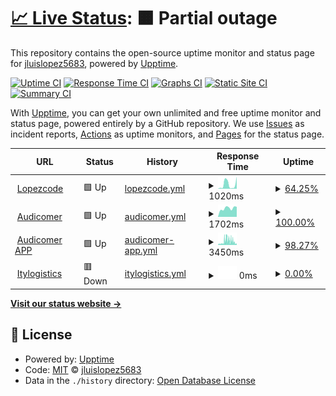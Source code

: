 # [📈 Live Status](https://jluislopez5683.github.io/status): <!--live status--> **🟧 Partial outage**

This repository contains the open-source uptime monitor and status page for [jluislopez5683](https://jluislopez5683.github.io/status), powered by [Upptime](https://github.com/upptime/upptime).

[![Uptime CI](https://github.com/jluislopez5683/status/workflows/Uptime%20CI/badge.svg)](https://github.com/jluislopez5683/status/actions?query=workflow%3A%22Uptime+CI%22)
[![Response Time CI](https://github.com/jluislopez5683/status/workflows/Response%20Time%20CI/badge.svg)](https://github.com/jluislopez5683/status/actions?query=workflow%3A%22Response+Time+CI%22)
[![Graphs CI](https://github.com/jluislopez5683/status/workflows/Graphs%20CI/badge.svg)](https://github.com/jluislopez5683/status/actions?query=workflow%3A%22Graphs+CI%22)
[![Static Site CI](https://github.com/jluislopez5683/status/workflows/Static%20Site%20CI/badge.svg)](https://github.com/jluislopez5683/status/actions?query=workflow%3A%22Static+Site+CI%22)
[![Summary CI](https://github.com/jluislopez5683/status/workflows/Summary%20CI/badge.svg)](https://github.com/jluislopez5683/status/actions?query=workflow%3A%22Summary+CI%22)

With [Upptime](https://upptime.js.org), you can get your own unlimited and free uptime monitor and status page, powered entirely by a GitHub repository. We use [Issues](https://github.com/jluislopez5683/status/issues) as incident reports, [Actions](https://github.com/jluislopez5683/status/actions) as uptime monitors, and [Pages](https://jluislopez5683.github.io/status) for the status page.

<!--start: status pages-->
<!-- This summary is generated by Upptime (https://github.com/upptime/upptime) -->
<!-- Do not edit this manually, your changes will be overwritten -->
<!-- prettier-ignore -->
| URL | Status | History | Response Time | Uptime |
| --- | ------ | ------- | ------------- | ------ |
| <img alt="" src="https://icons.duckduckgo.com/ip3/lopezcode.com.ico" height="13"> [Lopezcode](https://lopezcode.com) | 🟩 Up | [lopezcode.yml](https://github.com/jluislopez5683/status/commits/HEAD/history/lopezcode.yml) | <details><summary><img alt="Response time graph" src="./graphs/lopezcode/response-time-week.png" height="20"> 1020ms</summary><br><a href="https://jluislopez5683.github.io/status/history/lopezcode"><img alt="Response time 377" src="https://img.shields.io/endpoint?url=https%3A%2F%2Fraw.githubusercontent.com%2Fjluislopez5683%2Fstatus%2FHEAD%2Fapi%2Flopezcode%2Fresponse-time.json"></a><br><a href="https://jluislopez5683.github.io/status/history/lopezcode"><img alt="24-hour response time 2828" src="https://img.shields.io/endpoint?url=https%3A%2F%2Fraw.githubusercontent.com%2Fjluislopez5683%2Fstatus%2FHEAD%2Fapi%2Flopezcode%2Fresponse-time-day.json"></a><br><a href="https://jluislopez5683.github.io/status/history/lopezcode"><img alt="7-day response time 1020" src="https://img.shields.io/endpoint?url=https%3A%2F%2Fraw.githubusercontent.com%2Fjluislopez5683%2Fstatus%2FHEAD%2Fapi%2Flopezcode%2Fresponse-time-week.json"></a><br><a href="https://jluislopez5683.github.io/status/history/lopezcode"><img alt="30-day response time 836" src="https://img.shields.io/endpoint?url=https%3A%2F%2Fraw.githubusercontent.com%2Fjluislopez5683%2Fstatus%2FHEAD%2Fapi%2Flopezcode%2Fresponse-time-month.json"></a><br><a href="https://jluislopez5683.github.io/status/history/lopezcode"><img alt="1-year response time 420" src="https://img.shields.io/endpoint?url=https%3A%2F%2Fraw.githubusercontent.com%2Fjluislopez5683%2Fstatus%2FHEAD%2Fapi%2Flopezcode%2Fresponse-time-year.json"></a></details> | <details><summary><a href="https://jluislopez5683.github.io/status/history/lopezcode">64.25%</a></summary><a href="https://jluislopez5683.github.io/status/history/lopezcode"><img alt="All-time uptime 88.50%" src="https://img.shields.io/endpoint?url=https%3A%2F%2Fraw.githubusercontent.com%2Fjluislopez5683%2Fstatus%2FHEAD%2Fapi%2Flopezcode%2Fuptime.json"></a><br><a href="https://jluislopez5683.github.io/status/history/lopezcode"><img alt="24-hour uptime 100.00%" src="https://img.shields.io/endpoint?url=https%3A%2F%2Fraw.githubusercontent.com%2Fjluislopez5683%2Fstatus%2FHEAD%2Fapi%2Flopezcode%2Fuptime-day.json"></a><br><a href="https://jluislopez5683.github.io/status/history/lopezcode"><img alt="7-day uptime 64.25%" src="https://img.shields.io/endpoint?url=https%3A%2F%2Fraw.githubusercontent.com%2Fjluislopez5683%2Fstatus%2FHEAD%2Fapi%2Flopezcode%2Fuptime-week.json"></a><br><a href="https://jluislopez5683.github.io/status/history/lopezcode"><img alt="30-day uptime 70.44%" src="https://img.shields.io/endpoint?url=https%3A%2F%2Fraw.githubusercontent.com%2Fjluislopez5683%2Fstatus%2FHEAD%2Fapi%2Flopezcode%2Fuptime-month.json"></a><br><a href="https://jluislopez5683.github.io/status/history/lopezcode"><img alt="1-year uptime 75.51%" src="https://img.shields.io/endpoint?url=https%3A%2F%2Fraw.githubusercontent.com%2Fjluislopez5683%2Fstatus%2FHEAD%2Fapi%2Flopezcode%2Fuptime-year.json"></a></details>
| <img alt="" src="https://icons.duckduckgo.com/ip3/audicomer.com.ec.ico" height="13"> [Audicomer](https://audicomer.com.ec) | 🟩 Up | [audicomer.yml](https://github.com/jluislopez5683/status/commits/HEAD/history/audicomer.yml) | <details><summary><img alt="Response time graph" src="./graphs/audicomer/response-time-week.png" height="20"> 1702ms</summary><br><a href="https://jluislopez5683.github.io/status/history/audicomer"><img alt="Response time 2204" src="https://img.shields.io/endpoint?url=https%3A%2F%2Fraw.githubusercontent.com%2Fjluislopez5683%2Fstatus%2FHEAD%2Fapi%2Faudicomer%2Fresponse-time.json"></a><br><a href="https://jluislopez5683.github.io/status/history/audicomer"><img alt="24-hour response time 1988" src="https://img.shields.io/endpoint?url=https%3A%2F%2Fraw.githubusercontent.com%2Fjluislopez5683%2Fstatus%2FHEAD%2Fapi%2Faudicomer%2Fresponse-time-day.json"></a><br><a href="https://jluislopez5683.github.io/status/history/audicomer"><img alt="7-day response time 1702" src="https://img.shields.io/endpoint?url=https%3A%2F%2Fraw.githubusercontent.com%2Fjluislopez5683%2Fstatus%2FHEAD%2Fapi%2Faudicomer%2Fresponse-time-week.json"></a><br><a href="https://jluislopez5683.github.io/status/history/audicomer"><img alt="30-day response time 1631" src="https://img.shields.io/endpoint?url=https%3A%2F%2Fraw.githubusercontent.com%2Fjluislopez5683%2Fstatus%2FHEAD%2Fapi%2Faudicomer%2Fresponse-time-month.json"></a><br><a href="https://jluislopez5683.github.io/status/history/audicomer"><img alt="1-year response time 1569" src="https://img.shields.io/endpoint?url=https%3A%2F%2Fraw.githubusercontent.com%2Fjluislopez5683%2Fstatus%2FHEAD%2Fapi%2Faudicomer%2Fresponse-time-year.json"></a></details> | <details><summary><a href="https://jluislopez5683.github.io/status/history/audicomer">100.00%</a></summary><a href="https://jluislopez5683.github.io/status/history/audicomer"><img alt="All-time uptime 99.92%" src="https://img.shields.io/endpoint?url=https%3A%2F%2Fraw.githubusercontent.com%2Fjluislopez5683%2Fstatus%2FHEAD%2Fapi%2Faudicomer%2Fuptime.json"></a><br><a href="https://jluislopez5683.github.io/status/history/audicomer"><img alt="24-hour uptime 100.00%" src="https://img.shields.io/endpoint?url=https%3A%2F%2Fraw.githubusercontent.com%2Fjluislopez5683%2Fstatus%2FHEAD%2Fapi%2Faudicomer%2Fuptime-day.json"></a><br><a href="https://jluislopez5683.github.io/status/history/audicomer"><img alt="7-day uptime 100.00%" src="https://img.shields.io/endpoint?url=https%3A%2F%2Fraw.githubusercontent.com%2Fjluislopez5683%2Fstatus%2FHEAD%2Fapi%2Faudicomer%2Fuptime-week.json"></a><br><a href="https://jluislopez5683.github.io/status/history/audicomer"><img alt="30-day uptime 100.00%" src="https://img.shields.io/endpoint?url=https%3A%2F%2Fraw.githubusercontent.com%2Fjluislopez5683%2Fstatus%2FHEAD%2Fapi%2Faudicomer%2Fuptime-month.json"></a><br><a href="https://jluislopez5683.github.io/status/history/audicomer"><img alt="1-year uptime 99.91%" src="https://img.shields.io/endpoint?url=https%3A%2F%2Fraw.githubusercontent.com%2Fjluislopez5683%2Fstatus%2FHEAD%2Fapi%2Faudicomer%2Fuptime-year.json"></a></details>
| <img alt="" src="https://icons.duckduckgo.com/ip3/audi-tracking.com.ico" height="13"> [Audicomer APP](https://audi-tracking.com) | 🟩 Up | [audicomer-app.yml](https://github.com/jluislopez5683/status/commits/HEAD/history/audicomer-app.yml) | <details><summary><img alt="Response time graph" src="./graphs/audicomer-app/response-time-week.png" height="20"> 3450ms</summary><br><a href="https://jluislopez5683.github.io/status/history/audicomer-app"><img alt="Response time 528" src="https://img.shields.io/endpoint?url=https%3A%2F%2Fraw.githubusercontent.com%2Fjluislopez5683%2Fstatus%2FHEAD%2Fapi%2Faudicomer-app%2Fresponse-time.json"></a><br><a href="https://jluislopez5683.github.io/status/history/audicomer-app"><img alt="24-hour response time 1624" src="https://img.shields.io/endpoint?url=https%3A%2F%2Fraw.githubusercontent.com%2Fjluislopez5683%2Fstatus%2FHEAD%2Fapi%2Faudicomer-app%2Fresponse-time-day.json"></a><br><a href="https://jluislopez5683.github.io/status/history/audicomer-app"><img alt="7-day response time 3450" src="https://img.shields.io/endpoint?url=https%3A%2F%2Fraw.githubusercontent.com%2Fjluislopez5683%2Fstatus%2FHEAD%2Fapi%2Faudicomer-app%2Fresponse-time-week.json"></a><br><a href="https://jluislopez5683.github.io/status/history/audicomer-app"><img alt="30-day response time 2686" src="https://img.shields.io/endpoint?url=https%3A%2F%2Fraw.githubusercontent.com%2Fjluislopez5683%2Fstatus%2FHEAD%2Fapi%2Faudicomer-app%2Fresponse-time-month.json"></a><br><a href="https://jluislopez5683.github.io/status/history/audicomer-app"><img alt="1-year response time 849" src="https://img.shields.io/endpoint?url=https%3A%2F%2Fraw.githubusercontent.com%2Fjluislopez5683%2Fstatus%2FHEAD%2Fapi%2Faudicomer-app%2Fresponse-time-year.json"></a></details> | <details><summary><a href="https://jluislopez5683.github.io/status/history/audicomer-app">98.27%</a></summary><a href="https://jluislopez5683.github.io/status/history/audicomer-app"><img alt="All-time uptime 70.57%" src="https://img.shields.io/endpoint?url=https%3A%2F%2Fraw.githubusercontent.com%2Fjluislopez5683%2Fstatus%2FHEAD%2Fapi%2Faudicomer-app%2Fuptime.json"></a><br><a href="https://jluislopez5683.github.io/status/history/audicomer-app"><img alt="24-hour uptime 97.96%" src="https://img.shields.io/endpoint?url=https%3A%2F%2Fraw.githubusercontent.com%2Fjluislopez5683%2Fstatus%2FHEAD%2Fapi%2Faudicomer-app%2Fuptime-day.json"></a><br><a href="https://jluislopez5683.github.io/status/history/audicomer-app"><img alt="7-day uptime 98.27%" src="https://img.shields.io/endpoint?url=https%3A%2F%2Fraw.githubusercontent.com%2Fjluislopez5683%2Fstatus%2FHEAD%2Fapi%2Faudicomer-app%2Fuptime-week.json"></a><br><a href="https://jluislopez5683.github.io/status/history/audicomer-app"><img alt="30-day uptime 54.79%" src="https://img.shields.io/endpoint?url=https%3A%2F%2Fraw.githubusercontent.com%2Fjluislopez5683%2Fstatus%2FHEAD%2Fapi%2Faudicomer-app%2Fuptime-month.json"></a><br><a href="https://jluislopez5683.github.io/status/history/audicomer-app"><img alt="1-year uptime 37.44%" src="https://img.shields.io/endpoint?url=https%3A%2F%2Fraw.githubusercontent.com%2Fjluislopez5683%2Fstatus%2FHEAD%2Fapi%2Faudicomer-app%2Fuptime-year.json"></a></details>
| <img alt="" src="https://icons.duckduckgo.com/ip3/itylogistics.com.ico" height="13"> [Itylogistics](https://itylogistics.com) | 🟥 Down | [itylogistics.yml](https://github.com/jluislopez5683/status/commits/HEAD/history/itylogistics.yml) | <details><summary><img alt="Response time graph" src="./graphs/itylogistics/response-time-week.png" height="20"> 0ms</summary><br><a href="https://jluislopez5683.github.io/status/history/itylogistics"><img alt="Response time 1050" src="https://img.shields.io/endpoint?url=https%3A%2F%2Fraw.githubusercontent.com%2Fjluislopez5683%2Fstatus%2FHEAD%2Fapi%2Fitylogistics%2Fresponse-time.json"></a><br><a href="https://jluislopez5683.github.io/status/history/itylogistics"><img alt="24-hour response time 0" src="https://img.shields.io/endpoint?url=https%3A%2F%2Fraw.githubusercontent.com%2Fjluislopez5683%2Fstatus%2FHEAD%2Fapi%2Fitylogistics%2Fresponse-time-day.json"></a><br><a href="https://jluislopez5683.github.io/status/history/itylogistics"><img alt="7-day response time 0" src="https://img.shields.io/endpoint?url=https%3A%2F%2Fraw.githubusercontent.com%2Fjluislopez5683%2Fstatus%2FHEAD%2Fapi%2Fitylogistics%2Fresponse-time-week.json"></a><br><a href="https://jluislopez5683.github.io/status/history/itylogistics"><img alt="30-day response time 1348" src="https://img.shields.io/endpoint?url=https%3A%2F%2Fraw.githubusercontent.com%2Fjluislopez5683%2Fstatus%2FHEAD%2Fapi%2Fitylogistics%2Fresponse-time-month.json"></a><br><a href="https://jluislopez5683.github.io/status/history/itylogistics"><img alt="1-year response time 1461" src="https://img.shields.io/endpoint?url=https%3A%2F%2Fraw.githubusercontent.com%2Fjluislopez5683%2Fstatus%2FHEAD%2Fapi%2Fitylogistics%2Fresponse-time-year.json"></a></details> | <details><summary><a href="https://jluislopez5683.github.io/status/history/itylogistics">0.00%</a></summary><a href="https://jluislopez5683.github.io/status/history/itylogistics"><img alt="All-time uptime 26.51%" src="https://img.shields.io/endpoint?url=https%3A%2F%2Fraw.githubusercontent.com%2Fjluislopez5683%2Fstatus%2FHEAD%2Fapi%2Fitylogistics%2Fuptime.json"></a><br><a href="https://jluislopez5683.github.io/status/history/itylogistics"><img alt="24-hour uptime 0.00%" src="https://img.shields.io/endpoint?url=https%3A%2F%2Fraw.githubusercontent.com%2Fjluislopez5683%2Fstatus%2FHEAD%2Fapi%2Fitylogistics%2Fuptime-day.json"></a><br><a href="https://jluislopez5683.github.io/status/history/itylogistics"><img alt="7-day uptime 0.00%" src="https://img.shields.io/endpoint?url=https%3A%2F%2Fraw.githubusercontent.com%2Fjluislopez5683%2Fstatus%2FHEAD%2Fapi%2Fitylogistics%2Fuptime-week.json"></a><br><a href="https://jluislopez5683.github.io/status/history/itylogistics"><img alt="30-day uptime 18.51%" src="https://img.shields.io/endpoint?url=https%3A%2F%2Fraw.githubusercontent.com%2Fjluislopez5683%2Fstatus%2FHEAD%2Fapi%2Fitylogistics%2Fuptime-month.json"></a><br><a href="https://jluislopez5683.github.io/status/history/itylogistics"><img alt="1-year uptime 11.08%" src="https://img.shields.io/endpoint?url=https%3A%2F%2Fraw.githubusercontent.com%2Fjluislopez5683%2Fstatus%2FHEAD%2Fapi%2Fitylogistics%2Fuptime-year.json"></a></details>

<!--end: status pages-->

[**Visit our status website →**](https://jluislopez5683.github.io/status)

## 📄 License

- Powered by: [Upptime](https://github.com/upptime/upptime)
- Code: [MIT](./LICENSE) © [jluislopez5683](https://jluislopez5683.github.io/status)
- Data in the `./history` directory: [Open Database License](https://opendatacommons.org/licenses/odbl/1-0/)
